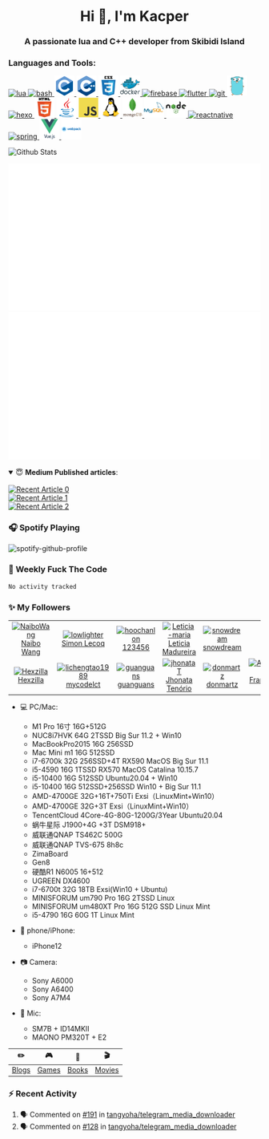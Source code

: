 <!-- <p align="center">
  Visitor count<br>
  <img src="https://profile-counter.glitch.me/itgoyo/count.svg" />
</p> -->

<h1 align="center">Hi 👋, I'm Kacper</h1>
<h3 align="center">A passionate lua and C++ developer from Skibidi Island</h3>

<h3 align="left">Languages and Tools:</h3>
<p align="left"> <a href="https://developer.android.com" target="_blank"> <img src="https://upload.wikimedia.org/wikipedia/commons/c/cf/Lua-Logo.svg)" alt="lua" width="40" height="40"/> </a> <a href="https://www.gnu.org/software/bash/" target="_blank"> <img src="https://www.vectorlogo.zone/logos/gnu_bash/gnu_bash-icon.svg" alt="bash" width="40" height="40"/> </a> <a href="https://www.cprogramming.com/" target="_blank"> <img src="https://raw.githubusercontent.com/devicons/devicon/master/icons/c/c-original.svg" alt="c" width="40" height="40"/> </a> <a href="https://www.w3schools.com/cpp/" target="_blank"> <img src="https://raw.githubusercontent.com/devicons/devicon/master/icons/cplusplus/cplusplus-original.svg" alt="cplusplus" width="40" height="40"/> </a> <a href="https://www.w3schools.com/css/" target="_blank"> <img src="https://raw.githubusercontent.com/devicons/devicon/master/icons/css3/css3-original-wordmark.svg" alt="css3" width="40" height="40"/> </a> <a href="https://www.docker.com/" target="_blank"> <img src="https://raw.githubusercontent.com/devicons/devicon/master/icons/docker/docker-original-wordmark.svg" alt="docker" width="40" height="40"/> </a> <a href="https://firebase.google.com/" target="_blank"> <img src="https://www.vectorlogo.zone/logos/firebase/firebase-icon.svg" alt="firebase" width="40" height="40"/> </a> <a href="https://flutter.dev" target="_blank"> <img src="https://www.vectorlogo.zone/logos/flutterio/flutterio-icon.svg" alt="flutter" width="40" height="40"/> </a> <a href="https://git-scm.com/" target="_blank"> <img src="https://www.vectorlogo.zone/logos/git-scm/git-scm-icon.svg" alt="git" width="40" height="40"/> </a> <a href="https://golang.org" target="_blank"> <img src="https://raw.githubusercontent.com/devicons/devicon/master/icons/go/go-original.svg" alt="go" width="40" height="40"/> </a> <a href="hexo.io/" target="_blank"> <img src="https://www.vectorlogo.zone/logos/hexoio/hexoio-icon.svg" alt="hexo" width="40" height="40"/> </a> <a href="https://www.w3.org/html/" target="_blank"> <img src="https://raw.githubusercontent.com/devicons/devicon/master/icons/html5/html5-original-wordmark.svg" alt="html5" width="40" height="40"/> </a> <a href="https://www.java.com" target="_blank"> <img src="https://raw.githubusercontent.com/devicons/devicon/master/icons/java/java-original.svg" alt="java" width="40" height="40"/> </a> <a href="https://developer.mozilla.org/en-US/docs/Web/JavaScript" target="_blank"> <img src="https://raw.githubusercontent.com/devicons/devicon/master/icons/javascript/javascript-original.svg" alt="javascript" width="40" height="40"/> </a> <a href="https://www.jenkins.io" target="_blank"> <img src="https://raw.githubusercontent.com/devicons/devicon/master/icons/linux/linux-original.svg" alt="linux" width="40" height="40"/> </a> <a href="https://www.mongodb.com/" target="_blank"> <img src="https://raw.githubusercontent.com/devicons/devicon/master/icons/mongodb/mongodb-original-wordmark.svg" alt="mongodb" width="40" height="40"/> </a> <a href="https://www.mysql.com/" target="_blank"> <img src="https://raw.githubusercontent.com/devicons/devicon/master/icons/mysql/mysql-original-wordmark.svg" alt="mysql" width="40" height="40"/> </a> <a href="https://www.nginx.com" target="_blank"> <img src="https://raw.githubusercontent.com/devicons/devicon/master/icons/nodejs/nodejs-original-wordmark.svg" alt="nodejs" width="40" height="40"/> </a> <a href="https://www.postgresql.org" target="_blank"> <img src="https://reactnative.dev/img/header_logo.svg" alt="reactnative" width="40" height="40"/> </a> <a href="https://spring.io/" target="_blank"> <img src="https://www.vectorlogo.zone/logos/springio/springio-icon.svg" alt="spring" width="40" height="40"/> </a> <a href="https://vuejs.org/" target="_blank"> <img src="https://raw.githubusercontent.com/devicons/devicon/master/icons/vuejs/vuejs-original-wordmark.svg" alt="vuejs" width="40" height="40"/> </a> <a href="https://webpack.js.org" target="_blank"> <img src="https://raw.githubusercontent.com/devicons/devicon/d00d0969292a6569d45b06d3f350f463a0107b0d/icons/webpack/webpack-original-wordmark.svg" alt="webpack" width="40" height="40"/> </a> </p>



![Github Stats](https://github-readme-stats.vercel.app/api?username=Kacpercio&bg_color=30,e96443,904e95&title_color=fff&text_color=fff)

![](https://raw.githubusercontent.com/itgoyo/github-stats-transparent/output/generated/overview.svg)
![](https://raw.githubusercontent.com/itgoyo/github-stats-transparent/output/generated/languages.svg)


<details open>
 <summary> 😇 <b>Medium Published articles</b>: </summary>
<br>
    <a target="_blank" href="https://github-readme-medium-recent-article.vercel.app/medium/@itgoyo/0"><img src="https://github-readme-medium-recent-article.vercel.app/medium/@itgoyo/0" alt="Recent Article 0"></a>
  <br>
    <a target="_blank" href="https://github-readme-medium-recent-article.vercel.app/medium/@itgoyo/1"><img src="https://github-readme-medium-recent-article.vercel.app/medium/@itgoyo/1" alt="Recent Article 1"></a>
  <br>
    <a target="_blank" href="https://github-readme-medium-recent-article.vercel.app/medium/@itgoyo/2"><img src="https://github-readme-medium-recent-article.vercel.app/medium/@itgoyo/2" alt="Recent Article 2"></a>
  <br>

</details>


### 🎧 Spotify Playing

![spotify-github-profile](/img/default.svg)
<!-- [![spotify-github-profile](https://spotify-github-profile.vercel.app/api/view?uid=g9mmploi6sdrg6sk0xosqex2u&cover_image=true&theme=default)](https://github.com/kittinan/spotify-github-profile) -->


### :dart: Weekly Fuck The Code

<!--START_SECTION:waka-->

```txt
No activity tracked
```

<!--END_SECTION:waka-->

### :sparkles: My Followers


<!--START_SECTION:top-followers-->
<table>
  <tr>
    <td align="center">
      <a href="https://github.com/NaiboWang">
        <img src="https://avatars2.githubusercontent.com/u/30287768" width="100px;" alt="NaiboWang"/>
      </a>
      <br />
      <a href="https://github.com/NaiboWang">Naibo Wang</a>
    </td>
    <td align="center">
      <a href="https://github.com/lowlighter">
        <img src="https://avatars2.githubusercontent.com/u/22963968" width="100px;" alt="lowlighter"/>
      </a>
      <br />
      <a href="https://github.com/lowlighter">Simon Lecoq</a>
    </td>
    <td align="center">
      <a href="https://github.com/hoochanlon">
        <img src="https://avatars2.githubusercontent.com/u/35732922" width="100px;" alt="hoochanlon"/>
      </a>
      <br />
      <a href="https://github.com/hoochanlon">123456</a>
    </td>
    <td align="center">
      <a href="https://github.com/Leticia-maria">
        <img src="https://avatars2.githubusercontent.com/u/60739184" width="100px;" alt="Leticia-maria"/>
      </a>
      <br />
      <a href="https://github.com/Leticia-maria">Leticia Madureira</a>
    </td>
    <td align="center">
      <a href="https://github.com/snowdream">
        <img src="https://avatars2.githubusercontent.com/u/737958" width="100px;" alt="snowdream"/>
      </a>
      <br />
      <a href="https://github.com/snowdream">snowdream</a>
    </td>
    <td align="center">
      <a href="https://github.com/sbilly">
        <img src="https://avatars2.githubusercontent.com/u/123563" width="100px;" alt="sbilly"/>
      </a>
      <br />
      <a href="https://github.com/sbilly">sbilly</a>
    </td>
    <td align="center">
      <a href="https://github.com/victoryang00">
        <img src="https://avatars2.githubusercontent.com/u/40686366" width="100px;" alt="victoryang00"/>
      </a>
      <br />
      <a href="https://github.com/victoryang00">Yiwei Yang</a>
    </td>
  </tr>
  <tr>
    <td align="center">
      <a href="https://github.com/Hexzilla">
        <img src="https://avatars2.githubusercontent.com/u/75077277" width="100px;" alt="Hexzilla"/>
      </a>
      <br />
      <a href="https://github.com/Hexzilla">Hexzilla</a>
    </td>
    <td align="center">
      <a href="https://github.com/lichengtao1989">
        <img src="https://avatars2.githubusercontent.com/u/10625423" width="100px;" alt="lichengtao1989"/>
      </a>
      <br />
      <a href="https://github.com/lichengtao1989">mycodelct</a>
    </td>
    <td align="center">
      <a href="https://github.com/guanguans">
        <img src="https://avatars2.githubusercontent.com/u/22309277" width="100px;" alt="guanguans"/>
      </a>
      <br />
      <a href="https://github.com/guanguans">guanguans</a>
    </td>
    <td align="center">
      <a href="https://github.com/jhonataT">
        <img src="https://avatars2.githubusercontent.com/u/51134324" width="100px;" alt="jhonataT"/>
      </a>
      <br />
      <a href="https://github.com/jhonataT">Jhonata Tenório</a>
    </td>
    <td align="center">
      <a href="https://github.com/donmartz">
        <img src="https://avatars2.githubusercontent.com/u/78443365" width="100px;" alt="donmartz"/>
      </a>
      <br />
      <a href="https://github.com/donmartz">donmartz</a>
    </td>
    <td align="center">
      <a href="https://github.com/AlphaTechnolog">
        <img src="https://avatars2.githubusercontent.com/u/54639968" width="100px;" alt="AlphaTechnolog"/>
      </a>
      <br />
      <a href="https://github.com/AlphaTechnolog">Franklin Gabriel Guerra</a>
    </td>
    <td align="center">
      <a href="https://github.com/zhuwenxing">
        <img src="https://avatars2.githubusercontent.com/u/12268675" width="100px;" alt="zhuwenxing"/>
      </a>
      <br />
      <a href="https://github.com/zhuwenxing">zhuwenxing</a>
    </td>
  </tr>
</table>
<!--END_SECTION:top-followers-->

- :computer: PC/Mac:
    - M1 Pro 16寸 16G+512G
    - NUC8i7HVK 64G 2TSSD Big Sur 11.2 + Win10
    - MacBookPro2015 16G 256SSD
    - Mac Mini m1 16G 512SSD
    - i7-6700k 32G 256SSD+4T RX590 MacOS Big Sur 11.1
    - i5-4590  16G 1TSSD RX570 MacOS Catalina 10.15.7
    - i5-10400  16G 512SSD Ubuntu20.04 + Win10
    - i5-10400  16G 512SSD+256SSD Win10 + Big Sur 11.1
    - AMD-4700GE  32G+16T+750Ti Exsi（LinuxMint+Win10）
    - AMD-4700GE  32G+3T Exsi（LinuxMint+Win10）
    - TencentCloud 4Core-4G-80G-1200G/3Year Ubuntu20.04
    - 蜗牛星际 J1900+4G +3T DSM918+
    - 威联通QNAP TS462C 500G
    - 威联通QNAP TVS-675 8h8c
    - ZimaBoard
    - Gen8
    - 硬酷R1 N6005 16+512
    - UGREEN DX4600
    - i7-6700t 32G 18TB Exsi(Win10 + Ubuntu)
    - MINISFORUM um790 Pro 16G 2TSSD Linux
    - MINISFORUM um480XT Pro 16G 512G SSD Linux Mint
    - i5-4790 16G 60G 1T Linux Mint

- :iphone: phone/iPhone:
    - iPhone12

- :camera: Camera:
    - Sony A6000
    - Sony A6400
    - Sony A7M4

- :microphone: Mic:
    - SM7B + ID14MKII
    - MAONO PM320T + E2

| :pencil2: | :video_game: | :book: |:clapper:  |
| --- | --- | --- | --- |
| [Blogs](https://itgoyo.github.io/) |[Games](https://itgoyo.github.io/games/)  | [Books](https://itgoyo.github.io/books/) | [Movies](https://itgoyo.github.io/movies/) |


### :zap: Recent Activity

<!--START_SECTION:activity-->
1. 🗣 Commented on [#191](https://github.com/tangyoha/telegram_media_downloader/issues/191#issuecomment-2381862499) in [tangyoha/telegram_media_downloader](https://github.com/tangyoha/telegram_media_downloader)
2. 🗣 Commented on [#128](https://github.com/tangyoha/telegram_media_downloader/issues/128#issuecomment-2304314662) in [tangyoha/telegram_media_downloader](https://github.com/tangyoha/telegram_media_downloader)
<!--END_SECTION:activity-->

